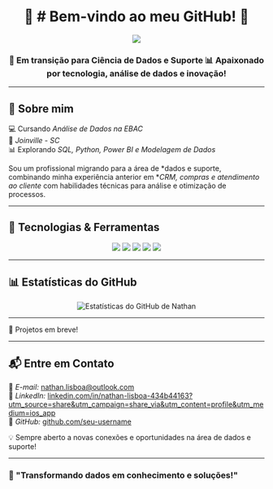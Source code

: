  <h1 align="center">🚀 #  Bem-vindo ao meu GitHub! 🚀</h1>  

<p align="center">
  <img src="https://capsule-render.vercel.app/api?type=waving&color=4B5082&height=100&section=header"/>
</p>
<h3 align="center">
  🚀 Em transição para <strong>Ciência de Dados e Suporte</strong>  
  📊 Apaixonado por tecnologia, análise de dados e inovação!  
</p>

---

## 🎯 Sobre mim  
💻 Cursando *Análise de Dados na EBAC*  
📍 *Joinville - SC*  
📊 Explorando *SQL, Python, Power BI e Modelagem de Dados*  

Sou um profissional migrando para a área de *dados e suporte, combinando minha experiência anterior em **CRM, compras e atendimento ao cliente* com habilidades técnicas para análise e otimização de processos.  

---

## 🔧 Tecnologias & Ferramentas  
<div align="center">
  <img src="https://img.shields.io/badge/-Python-4B0082?style=for-the-badge&logo=python&logoColor=white" />
  <img src="https://img.shields.io/badge/-SQL-800080?style=for-the-badge&logo=postgresql&logoColor=white" />
  <img src="https://img.shields.io/badge/-Power%20BI-8A2BE2?style=for-the-badge&logo=powerbi&logoColor=black" />
  <img src="https://img.shields.io/badge/-Excel-9370DB?style=for-the-badge&logo=microsoft-excel&logoColor=white" />
  <img src="https://img.shields.io/badge/-GitHub-663399?style=for-the-badge&logo=github&logoColor=white" />
</div>

---

## 📊 Estatísticas do GitHub  
<div align="center">
  <img src="https://github-readme-stats.vercel.app/api?username=seu-username&show_icons=true&theme=purple&hide_border=true" alt="Estatísticas do GitHub de Nathan" />
</div>

---

📌 Projetos em breve!  

---

## 📬 Entre em Contato  
📧 *E-mail:* [nathan.lisboa@outlook.com](mailto:nathan.lisboa@outlook.com)  
🔗 *LinkedIn:* [linkedin.com/in/nathan-lisboa-434b44163?utm_source=share&utm_campaign=share_via&utm_content=profile&utm_medium=ios_app](https://www.linkedin.com/in/nathan-lisboa-434b44163?utm_source=share&utm_campaign=share_via&utm_content=profile&utm_medium=ios_app)  
🔗 *GitHub:* [github.com/seu-username](https://github.com/seu-username)  

💡 Sempre aberto a novas conexões e oportunidades na área de dados e suporte!  

---

### 🚀 "Transformando dados em conhecimento e soluções!"

